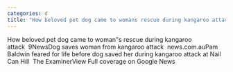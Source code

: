 ```yaml
---
categories: d
title: "How beloved pet dog came to womans rescue during kangaroo attack  9News"
---
```

How beloved pet dog came to woman"s rescue during kangaroo attack&nbsp;&nbsp;9NewsDog saves woman from kangaroo attack&nbsp;&nbsp;news.com.auPam Baldwin feared for life before dog saved her during kangaroo attack at Nail Can Hill&nbsp;&nbsp;The ExaminerView Full coverage on Google News